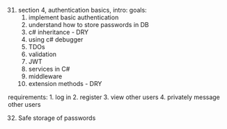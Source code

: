 31. section 4, authentication basics, intro:
goals:
    1. implement basic authentication
    2. understand how to store passwords in DB
    3. c# inheritance - DRY
    4. using c# debugger
    5. TDOs
    6. validation
    7. JWT
    8. services in C#
    9. middleware
    10. extension methods - DRY

requirements:
    1. log in
    2. register
    3. view other users
    4. privately message other users

32. Safe storage of passwords




